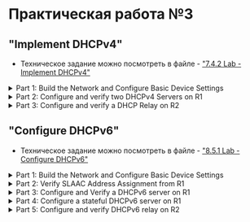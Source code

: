 # Практическая работа №3
## "Implement DHCPv4"
- Техническое задание можно посмотреть в файле - ["7.4.2 Lab - Implement DHCPv4"](https://github.com/Maksim693/OTUS_LAB/blob/main/Practical_LAB/LAB_3/7.4.2%20Lab%20-%20Implement%20DHCPv4.pdf)
<details>
  <summary> Part 1: Build the Network and Configure Basic Device Settings </summary>
  
### In Part 1, you will set up the network topology and configure basic settings on the PC hosts and switches.
  <details>
    <summary> Step 1: Establish an addressing scheme </summary>
    
##### Subnet the network 192.168.1.0/24 to meet the following requirements:
- [x] One subnet, “Subnet A”, supporting 58 hosts (the client VLAN at R1).
###### Record the first IP address in the Addressing Table for R1 G0/0/1.100.
| Device | Interface | IP Address | Subnet Mask | Default Gateway |
| :-:| :----------| :-------------| :---------------| :--:|
| R1 | G0/0/1.100 | 192.168.100.1 | 255.255.255.192 | N/A |
- [x] One subnet, “Subnet B”, supporting 28 hosts (the management VLAN at R1). 
###### Record the first IP address in the Addressing Table for R1 G0/0/1.200. Record the second IP address in the Address Table for S1 VLAN 200 and enter the associated default gateway.
| Device | Interface | IP Address | Subnet Mask | Default Gateway |
| :-:| :----------| :-------------| :---------------| :----------:|
| R1 | G0/0/1.200 | 192.168.200.1 | 255.255.255.224 | N/A |
| S1 | MGMT_200   | 192.168.200.2 | 255.255.255.224 | 192.168.200.1 |
- [x] One subnet, “Subnet C”, supporting 12 hosts (the client network at R2).
###### Record the first IP address in the Addressing Table for R2 G0/0/1.
| Device | Interface | IP Address | Subnet Mask | Default Gateway |
| :-:| :------| :--------------| :---------------| :--:|
| R2 | G0/0/1 | 192.168.100.65 | 255.255.255.240 | N/A |
  </details>
  <details>
    <summary> Step 2: Cable the network as shown in the topology. </summary>

  ##### На данном шаге проводи подключение оборудования согласно приложенной схеме
- [x] Attach the devices as shown in the topology diagram, and cable as necessary.
  </details>      
  <details>
    <summary> Step 3: Configure basic settings for each router. </summary>
    
##### Проводим базовую настройку оборудования
- [x] Assign a device name to the router.
```
hostname R1
```
- [x] Disable DNS lookup to prevent the router from attempting to translate incorrectly entered commands as
though they were host names.
```
no ip domain-lookup
```
- [x] Assign class as the privileged EXEC encrypted password.
```
enable secret class
```
- [x] Assign cisco as the console password and enable login.
```
line console 0
password cisco
login
```
- [x] Assign cisco as the VTY password and enable login.
```
line vty 0 4
password cisco
login
```
- [x] Encrypt the plaintext passwords.
```
service password-encryption 
```
- [x] Create a banner that warns anyone accessing the device that unauthorized access is prohibited.
```
banner motd $ Authorized Users Only! $
```
- [x] Save the running configuration to the startup configuration file.
```
copy running-config startup-config 
```
- [x] Set the clock on the router.
>Непонятно как настроить время в CPT, кроме timezone и настройки с помощью NTP вариантов нет. 
>Первый вариант приложил команды для "ручной" настройки времени на Сisco 
```
clock timezone msk 3
clock set 10:30:00 18 june 2025
```
>Второй вариант это настроить NTP.
```
clock timezone msk 3
ntp server 10.10.10.10
```
###### Note: Use the question mark (?) to help with the correct sequence of parameters needed to execute this command.
  </details>      
  <details>
    <summary> Step 4: Configure Inter-VLAN Routing on R1 </summary>

##### Проводим настройка оборудования согласно 4 шагу  
- [x] Activate interface G0/0/1 on the router.
- [x] Configure sub-interfaces for each VLAN as required by the IP addressing table. All sub-interfaces use 802.1Q encapsulation and are assigned the first usable address from the IP address pool you have calculated. Ensure the sub-interface for the native VLAN does not have an IP address assigned. Include a description for each sub-interface.
- [x] Verify the sub-interfaces are operational.
```
interface GigabitEthernet0/0/1.100
 description Clients_100
 encapsulation dot1Q 100
 ip address 192.168.100.1 255.255.255.192
!
interface GigabitEthernet0/0/1.200
 description MGMT_200
 encapsulation dot1Q 200
 ip address 192.168.200.1 255.255.255.224
!
interface GigabitEthernet0/0/1.999
 description Parking_Lot_999
 encapsulation dot1Q 999
!
interface GigabitEthernet0/0/1.1000
 description Native_1000
 encapsulation dot1Q 1000
```
  </details>      
  <details>
    <summary> Step 5: Configure G0/0/1 on R2, then G0/0/0 and static routing for both routers </summary>

##### Проводим настройка оборуджования согласно 5 шагу
- [x] Configure G0/0/1 on R2 with the first IP address of Subnet C you calculated earlier.
```
interface GigabitEthernet0/0/1
 ip address 192.168.100.65 255.255.255.240
```
- [x] Configure interface G0/0/0 for each router based on the IP Addressing table above.
```
R1(config)#interface GigabitEthernet0/0/0
R1(config-if)#ip address 10.0.0.1 255.255.255.252
```
```
R2(config)#interface GigabitEthernet0/0/0
R2(config-if)#ip address 10.0.0.2 255.255.255.252
```
- [x] Configure a default route on each router pointed to the IP address of G0/0/0 on the other router.
```
R1(config)#ip route 0.0.0.0 0.0.0.0 10.0.0.2
R2(config)#ip route 0.0.0.0 0.0.0.0 10.0.0.1
```
- [x] Verify static routing is working by pinging R2’s G0/0/1 address from R1.
```
R2#ping 192.168.100.1

Type escape sequence to abort.
Sending 5, 100-byte ICMP Echos to 192.168.100.1, timeout is 2 seconds:
!!!!!
Success rate is 100 percent (5/5), round-trip min/avg/max = 0/0/0 ms
```
- [x] Save the running configuration to the startup configuration file.
```
R2#copy running-config startup-config 
Destination filename [startup-config]? 
Building configuration...
[OK]
```
  </details>      
  <details>
    <summary> Step 6: Configure basic settings for each switch. </summary>

##### Проводим настройку оборудования аналогично [Шагу №3](#проводим-базовую-настройку-оборудования)
- [x] Assign a device name to the switch.
- [x] Open configuration window
- [x] Disable DNS lookup to prevent the router from attempting to translate incorrectly entered commands as though they were host names.
- [x] Assign class as the privileged EXEC encrypted password.
- [x] Assign cisco as the console password and enable login.
- [x] Assign cisco as the VTY password and enable login.
- [x] Encrypt the plaintext passwords.
- [x] Create a banner that warns anyone accessing the device that unauthorized access is prohibited.
- [x] Save the running configuration to the startup configuration file.
- [x] Set the clock on the switch to today’s time and date.
###### Note: Use the question mark (?) to help with the correct sequence of parameters needed to execute this command.
- [x] Copy the running configuration to the startup configuration.
  </details>      
  <details>
    <summary> Step 7: Create VLANs on S1. </summary>
   
##### Проводим настройку оборудования согласно 7 шагу
###### Note: S2 is only configured with basic settings.
- [x] Create and name the required VLANs on switch 1 from the table above.
```
S1#show interfaces trunk 
Port        Mode         Encapsulation  Status        Native vlan
Fa0/5       on           802.1q         trunking      1000

Port        Vlans allowed on trunk
Fa0/5       100,200,999-1000
```
```
S1show vlan 

VLAN Name                             Status    Ports
---- -------------------------------- --------- -------------------------------
1    default                          active    
100  Clients_100                      active    Fa0/6
200  MGMT_200                         active    
999  Parking_Lot_999                  active    Fa0/1, Fa0/2, Fa0/3, Fa0/4
                                                Fa0/7, Fa0/8, Fa0/9, Fa0/10
                                                Fa0/11, Fa0/12, Fa0/13, Fa0/14
                                                Fa0/15, Fa0/16, Fa0/17, Fa0/18
                                                Fa0/19, Fa0/20, Fa0/21, Fa0/22
                                                Fa0/23, Fa0/24, Gig0/1, Gig0/2
```
- [x] Configure and activate the management interface on S1 (VLAN 200) using the second IP address from the subnet calculated earlier. Additionally, set the default gateway on S1.
```
interface Vlan200
 ip address 192.168.200.2 255.255.255.224
```
- [x] Configure and activate the management interface on S2 (VLAN 1) using the second IP address from the subnet calculated earlier. Additionally, set the default gateway on S2
```
S1(config)#interface range Fa0/1-4,Fa0/7-24,Gi0/1-2
S1(config-if-range)#switchport access vlan 999
S1(config-if-range)#shutdown
```
- [x] Assign all unused ports on S1 to the Parking_Lot VLAN, configure them for static access mode, and administratively deactivate them. On S2, administratively deactivate all the unused ports.
###### Note: The interface range command is helpful to accomplish this task with as few commands as necessary.
```
S1(config)#interface range Fa0/1-4,Fa0/7-24,Gi0/1-2
S1(config-if-range)#switchport access vlan 999
S1(config-if-range)#shutdown
```
  </details>      
  <details>
    <summary> Step 8: Assign VLANs to the correct switch interfaces. </summary>
    
#### Настройка клиентского влана    
- [x] Assign used ports to the appropriate VLAN (specified in the VLAN table above) and configure them for static access mode.
```
interface FastEthernet0/6
 switchport access vlan 100
 switchport mode access
```
- [x] Verify that the VLANs are assigned to the correct interfaces.
```
S1#sh vlan brief 
VLAN Name                             Status    Ports
---- -------------------------------- --------- -------------------------------
1    default                          active    
100  Clients_100                      active    Fa0/6
200  MGMT_200                         active    
999  Parking_Lot_999                  active    Fa0/1, Fa0/2, Fa0/3, Fa0/4
                                                Fa0/7, Fa0/8, Fa0/9, Fa0/10
                                                Fa0/11, Fa0/12, Fa0/13, Fa0/14
                                                Fa0/15, Fa0/16, Fa0/17, Fa0/18
                                                Fa0/19, Fa0/20, Fa0/21, Fa0/22
                                                Fa0/23, Fa0/24, Gig0/1, Gig0/2
```
#### Question:
- Why is interface F0/5 listed under VLAN 1?
> В конфигурации выше не видно, чтобы 5 порт находился в 1 влане, т.к. я уже настроил влан-транк на данном порту и изменил Native vlan. 5 порт находится в 1 влане до перевода в режим 'mode trunk'
  </details>      
  <details>
    <summary> Step 9: Manually configure S1’s interface F0/5 as an 802.1Q trunk. </summary>

##### Проводим настройку оборудования согласно 9 шагу
- [x] Change the switchport mode on the interface to force trunking.
- [x] As a part of the trunk configuration, set the native VLAN to 1000.
- [x] As another part of trunk configuration, specify that VLANs 100, 200, and 1000 are allowed to cross the trunk.
- [x] Save the running configuration to the startup configuration file.
- [x] Verify trunking status.
```
interface FastEthernet0/5
 switchport trunk native vlan 1000
 switchport trunk allowed vlan 100,200,1000
 switchport mode trunk
```
```
S1#show interfaces trunk 
Port        Mode         Encapsulation  Status        Native vlan
Fa0/5       on           802.1q         trunking      1000

Port        Vlans allowed on trunk
Fa0/5       100,200,1000

Port        Vlans allowed and active in management domain
Fa0/5       100,200,1000

Port        Vlans in spanning tree forwarding state and not pruned
Fa0/5       100,200,1000
```
#### Question:
- At this point, what IP address would the PC’s have if they were connected to the network using DHCP?
> Оба PC получают ip из пула 169.254.0.0 255.255.0.0
  </details>
</details>

<details>
  <summary> Part 2: Configure and verify two DHCPv4 Servers on R1 </summary>
  
### In Part 2, you will configure and verify a DHCPv4 Server on R1. The DHCPv4 server will service two subnets, Subnet A and Subnet C.   
  <details>
    <summary> Step 1: Configure R1 with DHCPv4 pools for the two supported subnets. Only the DHCP Pool for subnet A is given below </summary>

#### Приступаем к настройке DHCP сервера
- [x] Exclude the first five useable addresses from each address pool.
```
R1(config)#ip dhcp excluded-address 192.168.100.1 192.168.100.5
```
- [x] Create the DHCP pool (Use a unique name for each pool).
```
R1(config)#ip dhcp pool Client_DHCP_R1
```
- [x] Specify the network that this DHCP server is supporting.
```
R1(dhcp-config)#network 192.168.100.0 255.255.255.192
```
- [x] Configure the domain name as ccna-lab.com
```
R1(dhcp-config)#domain-name ccna-lab.comip d  
```
- [x] Configure the appropriate default gateway for each DHCP pool.
```
R1(dhcp-config)#default-router 192.168.100.1
```
- [x] Configure the lease time for 2 days 12 hours and 30 minutes.
```
lease 2 12 30
```
- [x] Next, configure the second DHCPv4 Pool using the pool name R2_Client_LAN and the calculated network, default-router and use the same domain name and lease time from the previous DHCP pool.
```
R1(config)# ip dhcp excluded-address 192.168.100.65 192.168.100.69
R1(config)# ip dhcp pool R2_Client_LAN
R1(dhcp-config)# network 192.168.100.64 255.255.255.240
R1(dhcp-config)# default-router 192.168.100.65
R1(dhcp-config)# domain-name ccna-lab.com
R1(dhcp-config)# lease 2 12 30
```
  </details>      
  <details>
    <summary> Step 2: Save your configuration </summary>
  
##### Сохраняем настройки
- [x] Save the running configuration to the startup configuration file.
```
copy running-config startup-config 
```
  </details>      
  <details>
    <summary> Step 3: Verify the DHCPv4 Server configuration </summary>

#### Приступаем к настройке DHCP сервера
- [x] Issue the command show ip dhcp pool to examine the pool details.
```
R1#show ip dhcp pool 

Pool Client_DHCP_R1 :
 Utilization mark (high/low)    : 100 / 0
 Subnet size (first/next)       : 0 / 0 
 Total addresses                : 62
 Leased addresses               : 1
 Excluded addresses             : 2
 Pending event                  : none

 1 subnet is currently in the pool
 Current index        IP address range                    Leased/Excluded/Total
 192.168.100.1        192.168.100.1    - 192.168.100.62    1    / 2     / 62

Pool R2_Client_LAN :
 Utilization mark (high/low)    : 100 / 0
 Subnet size (first/next)       : 0 / 0 
 Total addresses                : 14
 Leased addresses               : 0
 Excluded addresses             : 2
 Pending event                  : none

 1 subnet is currently in the pool
 Current index        IP address range                    Leased/Excluded/Total
 192.168.100.65       192.168.100.65   - 192.168.100.78    0    / 2     / 14
```
- [x] Issue the command show ip dhcp bindings to examine established DHCP address assignments.
```
R1# show ip dhcp binding 
IP address       Client-ID/              Lease expiration        Type
                 Hardware address
192.168.100.6    0001.9703.86A8           --                     Automatic
```
- [x] Issue the command show ip dhcp server statistics to examine DHCP messages.
> Данная команда не работает на маршрутизаторе 4331 в CPT
  </details>      
  <details>
    <summary> Step 4: Attempt to acquire an IP address from DHCP on PC-A </summary>
    
##### Проводим проверки согласно 4 шагу    
- [x] Open a command prompt on PC-A and issue the command ipconfig /renew.
![](https://github.com/Maksim693/OTUS_LAB/blob/main/Practical_LAB/LAB_3/Pictures_LAB_3/Pict_LAB3_PC-A.png)
- [x] Once the renewal process is complete, issue the command ipconfig to view the new IP information.
```
C:\>ipconfig

FastEthernet0 Connection:(default port)

   Connection-specific DNS Suffix..: 
   Link-local IPv6 Address.........: FE80::201:97FF:FE03:86A8
   IPv6 Address....................: ::
   IPv4 Address....................: 192.168.100.6
   Subnet Mask.....................: 255.255.255.192
   Default Gateway.................: ::
                                     0.0.0.0
```
- [x] Test connectivity by pinging R1’s G0/0/1 interface IP address.
```
C:\>ping 192.168.100.1

Pinging 192.168.100.1 with 32 bytes of data:

Reply from 192.168.100.1: bytes=32 time<1ms TTL=255
Reply from 192.168.100.1: bytes=32 time<1ms TTL=255
Reply from 192.168.100.1: bytes=32 time<1ms TTL=255
Reply from 192.168.100.1: bytes=32 time<1ms TTL=255

Ping statistics for 192.168.100.1:
    Packets: Sent = 4, Received = 4, Lost = 0 (0% loss),
Approximate round trip times in milli-seconds:
    Minimum = 0ms, Maximum = 0ms, Average = 0ms
```
  </details>
</details>

<details>
  <summary> Part 3: Configure and verify a DHCP Relay on R2 </summary>
  
### In Part 3, you will configure R2 to relay DHCP requests from the local area network on interface G0/0/1 to the DHCP server (R1).      
  <details>
    <summary> Step 1: Configure R2 as a DHCP relay agent for the LAN on G0/0/1 </summary>
    
#### Переходим к настройки DHCP Relay    
- [x] Configure the ip helper-address command on G0/0/1 specifying R1’s G0/0/0 IP address.
```
R2(config)# interface g0/0/1
R2(config-if)# ip helper-address 10.0.0.1
```
- [x] Save your configuration.
  </details>      
  <details>
    <summary> Step 2: Attempt to acquire an IP address from DHCP on PC-B </summary>

##### Проводим проверки согласно 2 шагу    
- [x] Open a command prompt on PC-B and issue the command ipconfig /renew.
![](https://github.com/Maksim693/OTUS_LAB/blob/main/Practical_LAB/LAB_3/Pictures_LAB_3/Pict_LAB3_PC-B.png)
- [x] Once the renewal process is complete, issue the command ipconfig to view the new IP information.
```
C:\>ipconfig

FastEthernet0 Connection:(default port)

   Connection-specific DNS Suffix..: ccna-lab.com
   Link-local IPv6 Address.........: FE80::290:21FF:FE4E:9A4C
   IPv6 Address....................: ::
   IPv4 Address....................: 192.168.100.70
   Subnet Mask.....................: 255.255.255.240
   Default Gateway.................: ::
                                     192.168.100.65
```
- [x] Test connectivity by pinging R1’s G0/0/1 interface IP address.
```
C:\>ping 192.168.100.1

Pinging 192.168.100.1 with 32 bytes of data:

Reply from 192.168.100.1: bytes=32 time<1ms TTL=254
Reply from 192.168.100.1: bytes=32 time<1ms TTL=254
Reply from 192.168.100.1: bytes=32 time<1ms TTL=254
Reply from 192.168.100.1: bytes=32 time=4ms TTL=254

Ping statistics for 192.168.100.1:
    Packets: Sent = 4, Received = 4, Lost = 0 (0% loss),
Approximate round trip times in milli-seconds:
    Minimum = 0ms, Maximum = 4ms, Average = 1ms
```
- [x] Issue the show ip dhcp binding on R1 to verify DHCP bindings.
```
R1#sh ip dhcp binding 
IP address       Client-ID/              Lease expiration        Type
                 Hardware address
192.168.100.6    0001.9703.86A8           --                     Automatic
192.168.100.70   0090.214E.9A4C           --                     Automatic
```
- [x] Issue the show ip dhcp server statistics on R1 and R2 to verify DHCP messages.
> Данная команда не работает на маршрутизаторе 4331 в CPT
  </details>
</details>

## "Configure DHCPv6"
- Техническое задание можно посмотреть в файле - ["8.5.1 Lab - Configure DHCPv6"](https://github.com/Maksim693/OTUS_LAB/blob/main/Practical_LAB/LAB_3/8.5.1%20Lab%20-%20Configure%20DHCPv6.pdf)
<details>
  <summary> Part 1: Build the Network and Configure Basic Device Settings </summary>
  
### In Part 1, you will set up the network topology and configure basic settings on the PC hosts and switches.
  <details>
    <summary> Step 1: Cable the network as shown in the topology. </summary>

  ##### На данном шаге проводи подключение оборудования согласно приложенной схеме
- [x] Attach the devices as shown in the topology diagram, and cable as necessary.
  </details>      
  <details>
    <summary> Step 2: Configure basic settings for each switch. (Optional) </summary>

##### Проводим настройку оборудования согласно 2 шагу 
- [x] Assign a device name to the router.
- [x] Disable DNS lookup to prevent the router from attempting to translate incorrectly entered commands as
though they were host names.
- [x] Assign class as the privileged EXEC encrypted password.
- [x] Assign cisco as the console password and enable login.
- [x] Assign cisco as the VTY password and enable login.
- [x] Encrypt the plaintext passwords.
- [x] Create a banner that warns anyone accessing the device that unauthorized access is prohibited.
- [x] Shutdown all unused ports
- [x] Save the running configuration to the startup configuration file
  </details>
  <details>
    <summary> Step 3: Configure basic settings for each router </summary>
    
##### Проводим настройку оборудования согласно 3 шагу
- [x] Assign a device name to the router.
- [x] Disable DNS lookup to prevent the router from attempting to translate incorrectly entered commands as
though they were host names.
- [x] Assign class as the privileged EXEC encrypted password.
- [x] Assign cisco as the console password and enable login.
- [x] Assign cisco as the VTY password and enable login.
- [x] Encrypt the plaintext passwords.
- [x] Create a banner that warns anyone accessing the device that unauthorized access is prohibited.
- [x] Enable IPv6 Routing
> Из важных моментов отмечу только данный пункт. Все остальные настраиваются по стандрату.
```

```
- [x] Save the running configuration to the startup configuration file
  </details>
  <details>
    <summary> Step 4: Configure interfaces and routing for both routers </summary>

##### Проводим настройку оборудования согласно 4 шагу
- [x] Configure the G0/0/0 and G0/0/1 interfaces on R1 and R2 with the IPv6 addresses specified in the table above.
```

```
- [x] Configure a default route on each router pointed to the IP address of G0/0/0 on the other router.
```

```
- [x] Verify routing is working by pinging R2’s G0/0/1 address from R1
```

```
- [x] Save the running configuration to the startup configuration file.
  </details>
</details>

<details>
  <summary>Part 2: Verify SLAAC Address Assignment from R1</summary>
  
### In Part 2, you will verify that Host PC-A receives an IPv6 address using the SLAAC method.
##### Power PC-A up and ensure that the NIC is configured for IPv6 automatic configuration.
##### After a few moments, the results of the command ipconfig should show that PC-A has assigned itself an address from the 2001:db8:1::/64 network.
#### Question:
- Where did the host-id portion of the address come from?
>
</details>
<details>
  <summary>Part 3: Configure and Verify a DHCPv6 server on R1</summary>

### In Part 3, you will configure and verify a stateless DHCP server on R1. The objective is to provide PC-A with DNS server and Domain information.

  <details>
    <summary>Step 1: Examine the configuration of PC-A in more detail</summary>

##### Проводим настройку оборудования согласно 1 шагу
- [x] Issue the command ipconfig /all on PC-A and take a look at the output.
- [x] Notice that there is no Primary DNS suffix. Also note that the DNS server addresses provided are “site local anycast” addresses, and not unicast addresses, as would be expected.
  </details>
  <details>
    <summary>Step 2: Configure R1 to provide stateless DHCPv6 for PC-A</summary>

 ##### Проводим настройку оборудования согласно 2 шагу
- [x] Create an IPv6 DHCP pool on R1 named R1-STATELESS. As a part of that pool, assign the DNS server address as 2001:db8:acad::1 and the domain name as stateless.com.
- [x] Configure the G0/0/1 interface on R1 to provide the OTHER config flag to the R1 LAN, and specify the DHCP pool you just created as the DHCP resource for this interface.
- [x] Save the running configuration to the startup configuration file.
- [x] Restart PC-A.
- [x] Examine the output of ipconfig /all and notice the changes.
- [x] Test connectivity by pinging R2’s G0/0/1 interface IP address.
  </details>
</details>
<details>
  <summary>Part 4: Configure a stateful DHCPv6 server on R1</summary>

### In Part 4, you will configure R1 to respond to DHCPv6 requests from the LAN on R2.

- [x] Create a DHCPv6 pool on R1 for the 2001:db8:acad:3:aaaa::/80 network. This will provide addresses to the LAN connected to interface G0/0/1 on R2. As a part of the pool, set the DNS server to 2001:db8:acad::254, and set the domain name to STATEFUL.com.
- [x] Assign the DHCPv6 pool you just created to interface g0/0/0 on R1.
</details>
<details>
  <summary>Part 5: Configure and verify DHCPv6 relay on R2</summary>

### In Part 5, you will configure and verify DHCPv6 relay on R2, allowing PC-B to receive an IPv6 Address.

  <details>
    <summary>Step 1: Power on PC-B and examine the SLAAC address that it generates</summary>

##### Проводим настройку оборудования согласно 1 шагу
  </details>    
  <details>
    <summary>Step 2: Configure R2 as a DHCP relay agent for the LAN on G0/0/1</summary>

##### Проводим настройку оборудования согласно 2 шагу    
- [x] Configure the ipv6 dhcp relay command on R2 interface G0/0/1, specifying the destination address of the G0/0/0 interface on R1. Also configure the managed-config-flag command.
- [x] Save your configuration.
  </details>
  <details>
    <summary>Step 3: Attempt to acquire an IPv6 address from DHCPv6 on PC-B</summary>

##### Проводим настройку оборудования согласно 3 шагу
- [x] Restart PC-B.
- [x] Open a command prompt on PC-B and issue the command ipconfig /all and examine the output to see the results of the DHCPv6 relay operation.
- [x] Test connectivity by pinging R1’s G0/0/1 interface IP address.
  </details>
</details>
